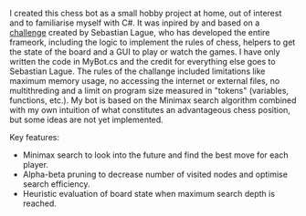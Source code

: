 I created this chess bot as a small hobby project at home, out of interest and to familiarise myself with C#. It was inpired by and based on a [challenge](https://github.com/SebLague/Chess-Challenge) created by Sebastian Lague, who has developed the entire frameork, including the logic to implement the rules of chess, helpers to get the state of the board and a GUI to play or watch the games. I have only written the code in MyBot.cs and the credit for everything else goes to Sebastian Lague. The rules of the challange included limitations like maximum memory usage, no accessing the internet or external files, no multithreding and a limit on program size measured in "tokens" (variables, functions, etc.). My bot is based on the Minimax search algorithm combined with my own intuition of what constitutes an advantageous chess position, but some ideas are not yet implemented.

Key features:
- Minimax search to look into the future and find the best move for each player.
- Alpha-beta pruning to decrease number of visited nodes and optimise search efficiency.
- Heuristic evaluation of board state when maximum search depth is reached.
